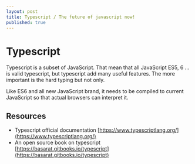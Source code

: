 ```yaml
---
layout: post
title: Typescript / The future of javascript now!
published: true
---
```


# Typescript

Typescript is a subset of JavaScript. That mean that all JavaScript ES5, 6 ... is valid typescript, but typescript add many useful features. The more important is the hard typing but not only.

Like ES6 and all new JavaScript brand, it needs to be compiled to current JavaScript so that actual browsers can interpret it.

## Resources

* Typescript official documentation [https://www.typescriptlang.org/](https://www.typescriptlang.org/)
* An open source book on typescript [https://basarat.gitbooks.io/typescript](https://basarat.gitbooks.io/typescript)

## 

